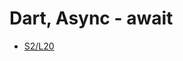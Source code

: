 Dart, Async - await
=====================


- [S2/L20](https://www.youtube.com/watch?v=2TMuWJBtmc4&list=PLCKuOXG0bPi0sIn-nDsi7ma9OV6MEMkxj&index=26)

